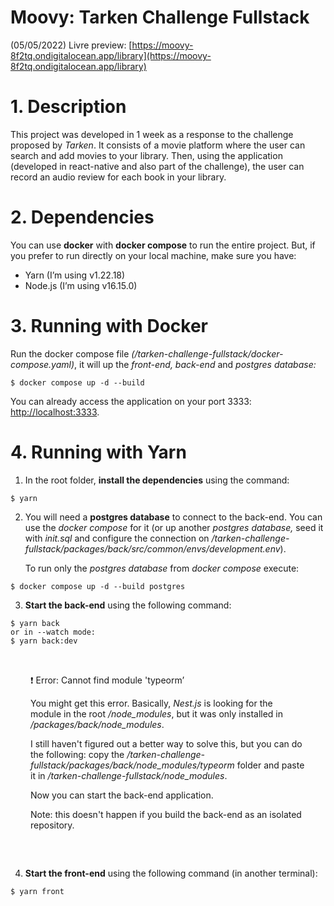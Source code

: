 # Moovy: Tarken Challenge Fullstack

(05/05/2022) Livre preview: [https://moovy-8f2tq.ondigitalocean.app/library](https://moovy-8f2tq.ondigitalocean.app/library)

# 1. Description

This project was developed in 1 week as a response to the challenge proposed by _Tarken_.
It consists of a movie platform where the user can search and add movies to your library. Then, using the application (developed in react-native and also part of the challenge), the user can record an audio review for each book in your library.

# 2. Dependencies

You can use **docker** with **docker compose** to run the entire project. But, if you prefer to run directly on your local machine, make sure you have:

- Yarn (I’m using v1.22.18)
- Node.js (I’m using v16.15.0)

# 3. Running with Docker

Run the docker compose file _(/tarken-challenge-fullstack/docker-compose.yaml)_, it will up the _front-end, back-end_ and _postgres database:_

```docker
$ docker compose up -d --build
```

You can already access the application on your port 3333: [http://localhost:3333](http://localhost:3333).

# 4. Running with Yarn

1. In the root folder, **install the dependencies** using the command:

```docker
$ yarn
```

2. You will need a **postgres database** to connect to the back-end. You can use the _docker compose_ for it (or up another _postgres database,_ seed it with _init.sql_ and configure the connection on _/tarken-challenge-fullstack/packages/back/src/common/envs/development.env_).

   To run only the _postgres database_ from _docker compose_ execute:

```docker
$ docker compose up -d --build postgres
```

3. **Start the back-end** using the following command:

```docker
$ yarn back
or in --watch mode:
$ yarn back:dev
```

<aside style="padding: 2rem;">
❗ Error: Cannot find module 'typeorm’

You might get this error. Basically, _Nest.js_ is looking for the module in the root _/node_modules_, but it was only installed in _/packages/back/node_modules_.

I still haven't figured out a better way to solve this, but you can do the following: copy the _/tarken-challenge-fullstack/packages/back/node_modules/typeorm_ folder and paste it in _/tarken-challenge-fullstack/node_modules_.

Now you can start the back-end application.

Note: this doesn't happen if you build the back-end as an isolated repository.

</aside>

4. **Start the front-end** using the following command (in another terminal):

```docker
$ yarn front
```
